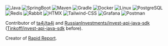 ![Java](https://img.shields.io/static/v1?logo=openjdk&label=&message=Java&color=blue&style=flat)
![SpringBoot](https://img.shields.io/static/v1?logo=springboot&label=&message=Spring&color=darkgreen&style=flat)
![Maven](https://img.shields.io/static/v1?logo=apache-maven&label=&message=Maven&color=critical&style=flat)
![Gradle](https://img.shields.io/static/v1?logo=gradle&label=&message=Gradle&color=darkred&style=flat)
![Docker](https://img.shields.io/static/v1?logo=docker&label=&message=Docker&color=blue&style=flat)
![Linux](https://img.shields.io/static/v1?logo=linux&label=&message=Linux&color=darkblue&style=flat)
![PostgreSQL](https://img.shields.io/static/v1?logo=postgresql&label=&message=PostgreSQL&color=lightblue&style=flat)
![Redis](https://img.shields.io/static/v1?logo=redis&label=&message=Redis&color=white&style=flat)
![Rabbit](https://img.shields.io/static/v1?logo=rabbitmq&label=&message=Rabbit%20MQ&color=grey&style=flat)
![HTMX](https://img.shields.io/static/v1?logo=htmx&label=&message=HTMX&color=orange&style=flat)
![Tailwind-CSS](https://img.shields.io/static/v1?logo=tailwind-css&label=&message=Tailwind%20CSS&color=grey&style=flat)
![Grafana](https://img.shields.io/static/v1?logo=grafana&label=&message=Grafana&color=darkyellow&style=flat)
![Postman](https://img.shields.io/static/v1?logo=postman&label=&message=Postman&color=darkred&style=flat)


Contributor of [ta4j/ta4j](https://github.com/ta4j/ta4j) and [RussianInvestments/invest-api-java-sdk](https://github.com/RussianInvestments/invest-api-java-sdk) ([Tinkoff/invest-api-java-sdk](https://github.com/Tinkoff/invest-api-java-sdk) before).

Creator of [Rapid Report](https://rapid-report.org).



<!--
**zscauer/zscauer** is a ✨ _special_ ✨ repository because its `README.md` (this file) appears on your GitHub profile.

Here are some ideas to get you started:

- 🔭 I’m currently working on ...
- 🌱 I’m currently learning ...
- 👯 I’m looking to collaborate on ...
- 🤔 I’m looking for help with ...
- 💬 Ask me about ...
- 📫 How to reach me: ...
- 😄 Pronouns: ...
- ⚡ Fun fact: ...
-->
